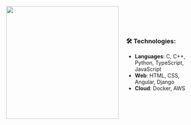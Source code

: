 <div style="display: flex; align-items: center;">
  <img src="https://github.com/user-attachments/assets/4e759c19-2a67-43a1-abf8-9636f29692b8" width="300" style="margin-right: 20px;" />
  <div>
    <h3>🛠️ Technologies:</h3>
    <ul>
      <li><strong>Languages</strong>: C, C++, Python, TypeScript, JavaScript</li>
      <li><strong>Web</strong>: HTML, CSS, Angular, Django</li>
      <li><strong>Cloud</strong>: Docker, AWS</li>
    </ul>
  </div>
</div>
